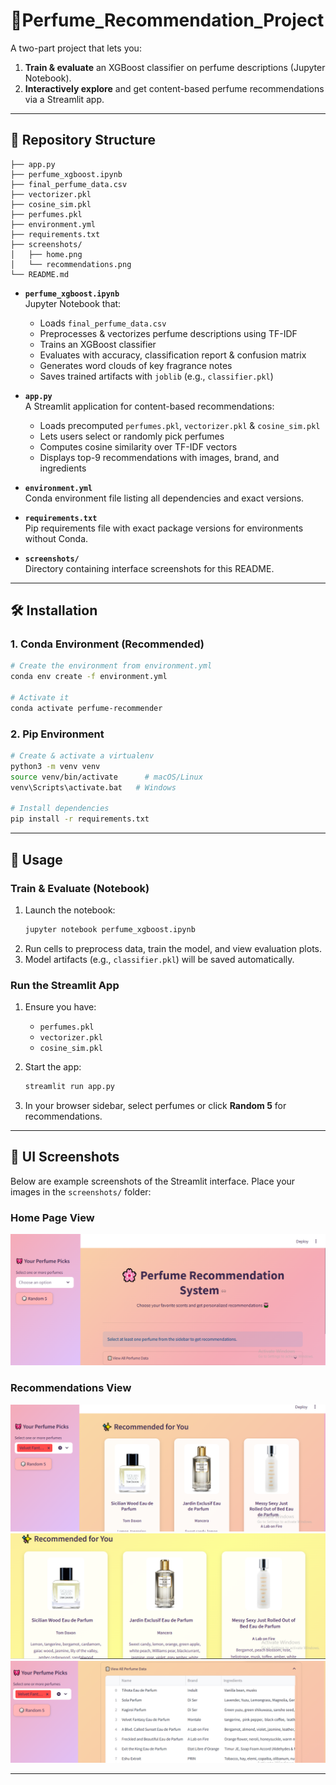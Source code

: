 # 🌸Perfume_Recommendation_Project


A two-part project that lets you:

1. **Train & evaluate** an XGBoost classifier on perfume descriptions (Jupyter Notebook).  
2. **Interactively explore** and get content-based perfume recommendations via a Streamlit app.

---

## 📁 Repository Structure

```
├── app.py
├── perfume_xgboost.ipynb
├── final_perfume_data.csv
├── vectorizer.pkl
├── cosine_sim.pkl
├── perfumes.pkl
├── environment.yml
├── requirements.txt
├── screenshots/
│   ├── home.png
│   └── recommendations.png
└── README.md
```

- **`perfume_xgboost.ipynb`**  
  Jupyter Notebook that:
  - Loads `final_perfume_data.csv`
  - Preprocesses & vectorizes perfume descriptions using TF-IDF
  - Trains an XGBoost classifier
  - Evaluates with accuracy, classification report & confusion matrix
  - Generates word clouds of key fragrance notes
  - Saves trained artifacts with `joblib` (e.g., `classifier.pkl`)

- **`app.py`**  
  A Streamlit application for content-based recommendations:
  - Loads precomputed `perfumes.pkl`, `vectorizer.pkl` & `cosine_sim.pkl`
  - Lets users select or randomly pick perfumes
  - Computes cosine similarity over TF-IDF vectors
  - Displays top-9 recommendations with images, brand, and ingredients

- **`environment.yml`**  
  Conda environment file listing all dependencies and exact versions.

- **`requirements.txt`**  
  Pip requirements file with exact package versions for environments without Conda.

- **`screenshots/`**  
  Directory containing interface screenshots for this README.

---

## 🛠️ Installation

### 1. Conda Environment (Recommended)

```bash
# Create the environment from environment.yml
conda env create -f environment.yml

# Activate it
conda activate perfume-recommender
```

### 2. Pip Environment

```bash
# Create & activate a virtualenv
python3 -m venv venv
source venv/bin/activate      # macOS/Linux
venv\Scripts\activate.bat   # Windows

# Install dependencies
pip install -r requirements.txt
```

---

## 🚀 Usage

### Train & Evaluate (Notebook)

1. Launch the notebook:  
   ```bash
   jupyter notebook perfume_xgboost.ipynb
   ```
2. Run cells to preprocess data, train the model, and view evaluation plots.
3. Model artifacts (e.g., `classifier.pkl`) will be saved automatically.

### Run the Streamlit App

1. Ensure you have:
   - `perfumes.pkl`
   - `vectorizer.pkl`
   - `cosine_sim.pkl`

2. Start the app:  
   ```bash
   streamlit run app.py
   ```
3. In your browser sidebar, select perfumes or click **Random 5** for recommendations.

---

## 🎨 UI Screenshots

Below are example screenshots of the Streamlit interface. Place your images in the `screenshots/` folder:

### Home Page View

![Home page](screenshots/01.PNG)

### Recommendations View

![Recommendations Screen](screenshots/02.PNG)
![Recommendations Screen](screenshots/03.PNG)
![Dataset Sample](screenshots/04.PNG)

---


